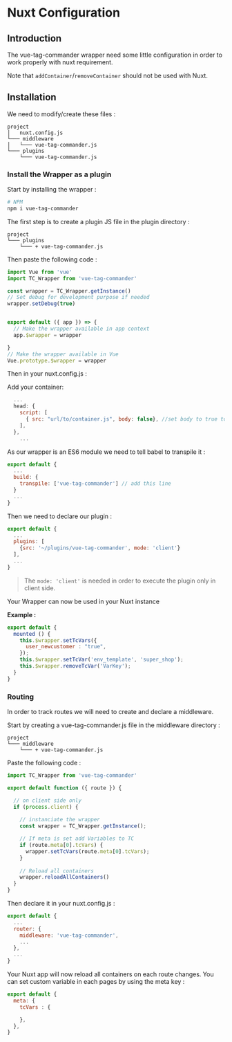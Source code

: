# Nuxt Configuration

## Introduction
The vue-tag-commander wrapper need some little configuration in order to work properly with nuxt requirement.

Note that `addContainer`/`removeContainer` should not be used with Nuxt.

## Installation

We need to modify/create these files : 

```
project 
│	nuxt.config.js
└─── middleware
│   └─── vue-tag-commander.js
└─── plugins
    └─── vue-tag-commander.js

```

### Install the Wrapper as a plugin

Start by installing the wrapper : 

```sh
# NPM
npm i vue-tag-commander
```
The first step is to create a plugin JS file in the plugin directory : 

```
project 
└─── plugins
    └─── + vue-tag-commander.js

```
Then paste the following code : 

```javascript
import Vue from 'vue'
import TC_Wrapper from 'vue-tag-commander'

const wrapper = TC_Wrapper.getInstance()
// Set debug for development purpose if needed
wrapper.setDebug(true)


export default ({ app }) => {
  // Make the wrapper available in app context
  app.$wrapper = wrapper

}
// Make the wrapper available in Vue
Vue.prototype.$wrapper = wrapper

```

Then in your nuxt.config.js :

Add your container:

```javascript
  ...
  head: {
    script: [
      { src: "url/to/container.js", body: false}, //set body to true to have the container in your body, before the </body> tag
    ],
  },
    ...
```
As our wrapper is an ES6 module we need to tell babel to transpile it : 

```javascript
export default {
  ...
  build: {
    transpile: ['vue-tag-commander'] // add this line
  }
  ...
}

```
Then we need to declare our plugin : 

```javascript
export default {
  ...
  plugins: [
    {src: '~/plugins/vue-tag-commander', mode: 'client'}
  ],
  ...
}

```
> The ```mode: 'client'``` is needed in order to execute the plugin only in client side. 

Your Wrapper can now be used in your Nuxt instance

**Example :**

```javascript
export default {
  mounted () {
    this.$wrapper.setTcVars({
      user_newcustomer : "true",
    });
    this.$wrapper.setTcVar('env_template', 'super_shop');
    this.$wrapper.removeTcVar('VarKey');
  }
}
```



### Routing
In order to track routes we will need to create and declare a middleware.

Start by creating a vue-tag-commander.js file in the middleware directory :

```
project 
└─── middleware
    └─── + vue-tag-commander.js

```
Paste the following code : 

```javascript
import TC_Wrapper from 'vue-tag-commander'

export default function ({ route }) {

  // on client side only
  if (process.client) {
  
    // instanciate the wrapper
    const wrapper = TC_Wrapper.getInstance();

    // If meta is set add Variables to TC
    if (route.meta[0].tcVars) {
      wrapper.setTcVars(route.meta[0].tcVars);
    }
    
    // Reload all containers
    wrapper.reloadAllContainers()
  }
}
```
Then declare it in your nuxt.config.js : 

```javascript
export default {
  ...
  router: {
    middleware: 'vue-tag-commander',
	...
  },
  ...
}

```
Your Nuxt app will now reload all containers on each route changes. You can set custom variable in each pages by using the meta key : 

```javascript
export default {
  meta: {
    tcVars : {

    },
  },
}
```

